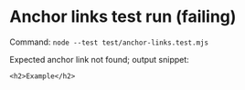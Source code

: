 # Anchor links test run (failing)

Command: `node --test test/anchor-links.test.mjs`

Expected anchor link not found; output snippet:
```
<h2>Example</h2>
```
